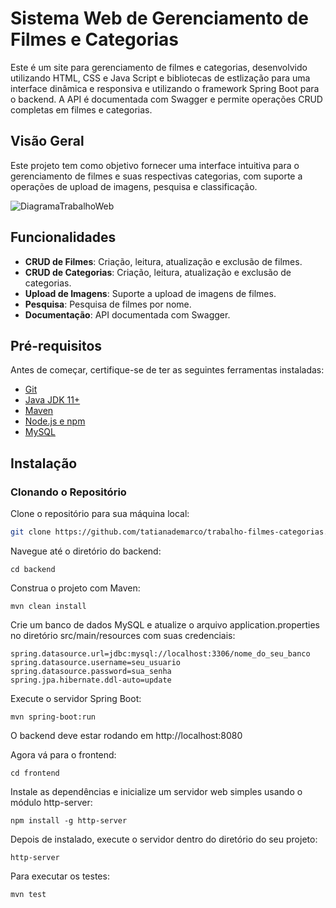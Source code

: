 # Sistema Web de Gerenciamento de Filmes e Categorias

Este é um site para gerenciamento de filmes e categorias, desenvolvido utilizando HTML, CSS e Java Script e bibliotecas de estlização para uma interface dinâmica e responsiva e utilizando o framework Spring Boot para o backend. A API é documentada com Swagger e permite operações CRUD completas em filmes e categorias.

## Visão Geral

Este projeto tem como objetivo fornecer uma interface intuitiva para o gerenciamento de filmes e suas respectivas categorias, com suporte a operações de upload de imagens, pesquisa e classificação.

![DiagramaTrabalhoWeb](https://github.com/tatianademarco/Site-Filmes-Categorias/assets/113955857/9a81140d-e475-4826-9709-21fd69aadacb)

## Funcionalidades

- **CRUD de Filmes**: Criação, leitura, atualização e exclusão de filmes.
- **CRUD de Categorias**: Criação, leitura, atualização e exclusão de categorias.
- **Upload de Imagens**: Suporte a upload de imagens de filmes.
- **Pesquisa**: Pesquisa de filmes por nome.
- **Documentação**: API documentada com Swagger.

## Pré-requisitos

Antes de começar, certifique-se de ter as seguintes ferramentas instaladas:

- [Git](https://git-scm.com/)
- [Java JDK 11+](https://www.oracle.com/java/technologies/javase-jdk11-downloads.html)
- [Maven](https://maven.apache.org/)
- [Node.js e npm](https://nodejs.org/en/)
- [MySQL](https://www.mysql.com/)

## Instalação

### Clonando o Repositório

Clone o repositório para sua máquina local:

```bash
git clone https://github.com/tatianademarco/trabalho-filmes-categorias.git
```

Navegue até o diretório do backend:
```
cd backend
```

Construa o projeto com Maven:
```
mvn clean install
```
Crie um banco de dados MySQL e atualize o arquivo application.properties no diretório src/main/resources com suas credenciais:
```
spring.datasource.url=jdbc:mysql://localhost:3306/nome_do_seu_banco
spring.datasource.username=seu_usuario
spring.datasource.password=sua_senha
spring.jpa.hibernate.ddl-auto=update
```
Execute o servidor Spring Boot:
```
mvn spring-boot:run
```
O backend deve estar rodando em http://localhost:8080

Agora vá para o frontend:
```
cd frontend
```
Instale as dependências e inicialize um servidor web simples usando o módulo http-server:
```
npm install -g http-server
```
Depois de instalado, execute o servidor dentro do diretório do seu projeto:
```
http-server
```
Para executar os testes:
```
mvn test
```
